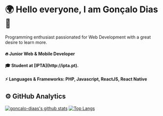 <h1>🌍 Hello everyone, I am Gonçalo Dias 👋</h1>

Programming enthusiast passionated for Web Development with a great desire to learn more.

<h4>🔥 Junior Web & Mobile Developer</h4>
<h4>🎓 Student at [IPTA](http://ipta.pt).</h4>
<h4>⚡ Languages & Frameworks: PHP, Javascript, ReactJS, React Native</h4>


## ⚙️  GitHub Analytics

[![goncalo-diaas's github stats](https://github-readme-stats.vercel.app/api?username=goncalo-diaas&show_icons=true&hide=issues,contribs)](https://github.com/anuraghazra/github-readme-stats) [![Top Langs](https://github-readme-stats.vercel.app/api/top-langs/?username=goncalo-diaas&layout=compact)](https://github.com/anuraghazra/github-readme-stats)
